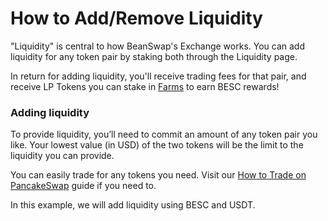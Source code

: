 # How to Add/Remove Liquidity

"Liquidity" is central to how BeanSwap's Exchange works. You can add liquidity for any token pair by staking both through the Liquidity page.

In return for adding liquidity, you'll receive trading fees for that pair, and receive LP Tokens you can stake in [Farms](https://beanswap.finance/farms) to earn BESC rewards!

### **Adding liquidity**

To provide liquidity, you’ll need to commit an amount of any token pair you like. Your lowest value (in USD) of the two tokens will be the limit to the liquidity you can provide.

You can easily trade for any tokens you need. Visit our [How to Trade on PancakeSwap](https://docs.pancakeswap.finance/get-started/trade-guide) guide if you need to.

In this example, we will add liquidity using BESC and USDT.
